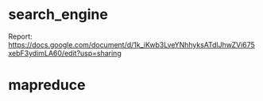 # search_engine

Report: https://docs.google.com/document/d/1k_iKwb3LveYNhhyksATdlJhwZVi675xebF3ydimLA60/edit?usp=sharing
# mapreduce

